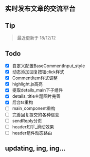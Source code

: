 ## 实时发布文章的交流平台
## Tip
> 最近更新于 18/12/12
## Todo
- [x] 自定义配置BaseCommentInput_style
- [x] 动态添加回复按钮click样式
- [x] CommentItem样式调整
- [x] highlight.js高亮
- [x] 提取details_main下子组件
- [x] details_title主题图片完善
- [x] 后台ts重构
- [ ] main_component重构
- [ ] 完善回复提交的各种信息
- [ ] sendReply分页
- [ ] header知乎_滑动效果
- [ ] header组件动态路由
## updating, ing, ing...